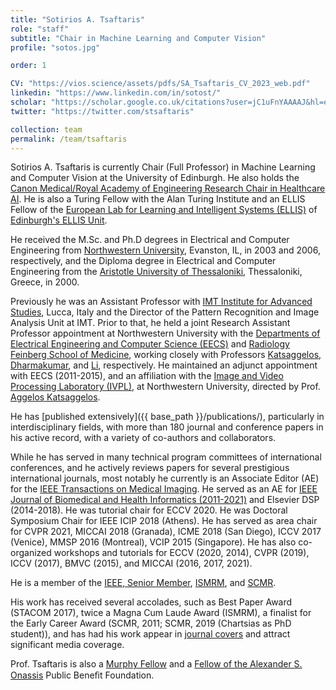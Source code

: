 ```yaml
---
title: "Sotirios A. Tsaftaris"
role: "staff"
subtitle: "Chair in Machine Learning and Computer Vision"
profile: "sotos.jpg"

order: 1

CV: "https://vios.science/assets/pdfs/SA_Tsaftaris_CV_2023_web.pdf"
linkedin: "https://www.linkedin.com/in/sotost/"
scholar: "https://scholar.google.co.uk/citations?user=jC1uFnYAAAAJ&hl=en"
twitter: "https://twitter.com/stsaftaris"

collection: team
permalink: /team/tsaftaris
---
```

Sotirios A. Tsaftaris is currently Chair (Full Professor) in Machine Learning
and Computer Vision at the University of Edinburgh. He also holds the [Canon
Medical/Royal Academy of Engineering Research Chair in Healthcare AI](https://www.raeng.org.uk/grants-prizes/grants/support-for-research/research-chairs/current-and-recent-awards). He is also
a Turing Fellow with the Alan Turing Institute and an ELLIS Fellow of the [European Lab for Learning and Intelligent Systems (ELLIS)](https://ellis.eu) of [Edinburgh's ELLIS Unit](https://web.inf.ed.ac.uk/ellis-edinburgh).

He received the M.Sc. and Ph.D degrees in Electrical and Computer Engineering
from [Northwestern University](http://www.northwestern.edu/), Evanston, IL, in
2003 and 2006, respectively, and the Diploma degree in Electrical and Computer
Engineering from the [Aristotle University of
Thessaloniki](http://ee.auth.gr/en), Thessaloniki, Greece, in 2000.

Previously he was an Assistant Professor with [IMT Institute for Advanced
Studies](http://imtlucca.it/), Lucca, Italy and the Director of the
Pattern Recognition and Image Analysis Unit at IMT. Prior to that, he held a
joint Research Assistant Professor appointment at Northwestern University with
the [Departments of Electrical Engineering and Computer Science
(EECS)](http://www.eecs.northwestern.edu/) and [Radiology Feinberg School of
Medicine](http://www.radiology.northwestern.edu/), working closely with
Professors [Katsaggelos](http://ivpl.eecs.northwestern.edu/user/AKatsaggelos),
[Dharmakumar](https://medicine.iu.edu/news/2021/08/Krannert-Cardiovascular-Research-Center-names-first-director),
and
[Li](http://www.cedars-sinai.edu/Research-and-Education/Research-Labs/Li-Lab/),
respectively. He maintained an adjunct appointment with EECS (2011-2015), and an
affiliation with the [Image and Video Processing Laboratory
(IVPL)](http://ivpl.eecs.northwestern.edu/), at Northwestern University,
directed by Prof. [Aggelos
Katsaggelos](http://ivpl.eecs.northwestern.edu/user/AKatsaggelos).

He has [published extensively]({{ base_path }}/publications/), particularly in
interdisciplinary fields, with more than 180 journal and conference papers in
his active record, with a variety of co-authors and collaborators.

While he has served in many technical program committees of international
conferences, and he actively reviews papers for several prestigious
international journals, most notably he currently is an Associate Editor (AE) for the [IEEE
Transactions on Medical
Imaging](http://https//ieee-tmi.org/editorial-board/associate-editors.asp). He served as an AE for
[IEEE Journal of Biomedical and Health
Informatics (2011-2021)](http://jbhi.embs.org/editorial-board/associate-editors/) and Elsevier DSP (2014-2018). He was
tutorial chair for ECCV 2020. He was Doctoral Symposium Chair for IEEE ICIP 2018
(Athens). He has served as area chair for CVPR 2021, MICCAI 2018 (Granada), ICME 2018
(San Diego), ICCV 2017 (Venice), MMSP 2016 (Montreal), VCIP 2015 (Singapore). He
has also co-organized workshops and tutorials for ECCV (2020, 2014), CVPR (2019), ICCV (2017), BMVC (2015), and
MICCAI (2016, 2017, 2021).

He is a member of the [IEEE, Senior Member](http://www.ieee.org/),
[ISMRM](http://www.ismrm.org/), and [SCMR](http://www.scmr.org/).

His work has received several accolades, such as Best Paper Award (STACOM 2017),
twice a Magna Cum Laude Award (ISMRM), a finalist for the Early Career Award
(SCMR, 2011; SCMR, 2019 (Chartsias as PhD student)), and has had his work appear
in [journal
covers](http://ieeexplore.ieee.org/xpl/tocresult.jsp?isnumber=5753066) and
attract significant media coverage.

Prof. Tsaftaris is also a [Murphy
Fellow](http://www.mccormick.northwestern.edu/students/graduate/fellowships-internships/)
and a [Fellow of the Alexander S. Onassis](http://www.onassis.gr/en/) Public
Beneﬁt Foundation.
